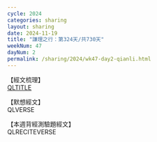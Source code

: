 ```yaml
---
cycle: 2024
categories: sharing
layout: sharing
date: 2024-11-19
title: "謙理之行：第324天/共730天"
weekNum: 47
dayNum: 2
permalink: /sharing/2024/wk47-day2-qianli.html
---
```


【經文梳理】  
<a href="QLLINK" target="_blank">QLTITLE</a>

【默想經文】  
QLVERSE

【本週背經測驗題經文】  
QLRECITEVERSE